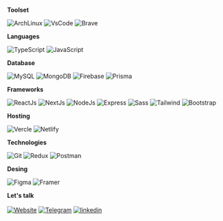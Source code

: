 <!---
  primary color: 000000

  Arch Linux: 1793D1
  Vs Code: 0078D4
  Brave: FF1B2D

  TypeScript: 007ACC
  JavaScript: F7DF1E

  MySQL: 005C84
  MongoDB: 4EA94B
  Firebase: ffca28
  Prisma: 3982CE

  ReactJS: 61DAFB
  NextJS: 000000
  NodeJS: 339933
  Express: 000000
  Sass: CC6699
  Tailwind CSS: 38B2AC
  Bootstrap: 563D7C

  Vercle: white
  Netlify: 00C7B7

  Git: E44C30
  Redux: 593D88
  Postman: FF6C37

  Figma: F24E1E
  Framer: blue

  Website: white
  Telegram: 0088cc
  linkedin: 0a66c2
-->

**Toolset**

![ArchLinux](https://img.shields.io/badge/Arch_Linux-000000?style=for-the-badge&logo=arch-linux&logoColor=1793D1)
![VsCode](https://img.shields.io/badge/VSCode-000000?style=for-the-badge&logo=visual%20studio%20code&logoColor=0078D4)
![Brave](https://img.shields.io/badge/Brave-000000?style=for-the-badge&logo=Brave&logoColor=FF1B2D)
<br />

**Languages**

![TypeScript](https://img.shields.io/badge/TypeScript-000000?style=for-the-badge&logo=typescript&logoColor=007ACC)
![JavaScript](https://img.shields.io/badge/JavaScript-000000?style=for-the-badge&logo=javascript&logoColor=F7DF1E)
<br />

**Database**

![MySQL](https://img.shields.io/badge/MySQL-000000?style=for-the-badge&logo=mysql&logoColor=005C84)
![MongoDB](https://img.shields.io/badge/MongoDB-000000?style=for-the-badge&logo=mongodb&logoColor=4EA94B)
![Firebase](https://img.shields.io/badge/firebase-000000?style=for-the-badge&logo=firebase&logoColor=ffca28)
![Prisma](https://img.shields.io/badge/Prisma-000000?style=for-the-badge&logo=Prisma&logoColor=3982CE)
<br />

**Frameworks**

![ReactJs](https://img.shields.io/badge/React-000000?style=for-the-badge&logo=react&logoColor=61DAFB)
![NextJs](https://img.shields.io/badge/next%20js-000000?style=for-the-badge&logo=nextdotjs&logoColor=white)
![NodeJs](https://img.shields.io/badge/Node%20js-000000?style=for-the-badge&logo=nodedotjs&logoColor=339933)
![Express](https://img.shields.io/badge/Express%20js-000000?style=for-the-badge&logo=express&logoColor=white)
![Sass](https://img.shields.io/badge/Sass-000000?style=for-the-badge&logo=sass&logoColor=CC6699)
![Tailwind](https://img.shields.io/badge/Tailwind_CSS-000000?style=for-the-badge&logo=tailwind-css&logoColor=38B2AC)
![Bootstrap](https://img.shields.io/badge/Bootstrap-000000?style=for-the-badge&logo=bootstrap&logoColor=563D7C)
<br />

**Hosting**

![Vercle](https://img.shields.io/badge/Vercel-000000?style=for-the-badge&logo=vercel&logoColor=white)
![Netlify](https://img.shields.io/badge/Netlify-000000?style=for-the-badge&logo=netlify&logoColor=00C7B7)
<br />

**Technologies**

![Git](https://img.shields.io/badge/GIT-000000?style=for-the-badge&logo=git&logoColor=E44C30)
![Redux](https://img.shields.io/badge/Redux-000000?style=for-the-badge&logo=redux&logoColor=593D88)
![Postman](https://img.shields.io/badge/Postman-000000?style=for-the-badge&logo=Postman&logoColor=FF6C37)
<br />

**Desing**

![Figma](https://img.shields.io/badge/Figma-000000?style=for-the-badge&logo=figma&logoColor=F24E1E)
![Framer](https://img.shields.io/badge/Framer-black?style=for-the-badge&logo=framer&logoColor=blue)

**Let's talk**
<br /> <br />
[![Website](https://img.shields.io/badge/-Mohammedd.com-black?logo=about.me&style=for-the-badge&logoColor=white)](https://mohammedd.com)
[![Telegram](https://img.shields.io/badge/-Telegram-black?logo=Telegram&style=for-the-badge&logoColor=0088cc)](https://t.me/Mohammed_jabbar)
[![linkedin](https://img.shields.io/badge/-LinkedIn-black?logo=linkedin&style=for-the-badge&logoColor=0a66c2)](https://www.linkedin.com/in/mohammedd-jabbar)
